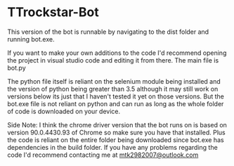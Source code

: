 # TTrockstar-Bot
This version of the bot is runnable by navigating to the dist folder and running bot.exe.

If you want to make your own additions to the code I'd recommend opening the project in visual studio code and editing it from there. The main file is bot.py

The python file itself is reliant on the selenium module being installed and the version of python being greater than 3.5 although it may still work on versions below its just that I haven't tested it yet on those versions. But the bot.exe file is not reliant on python and can run as long as the whole folder of code is downloaded on your device.

Side Note: I think the chrome driver version that the bot runs on is based on version 90.0.4430.93 of Chrome so make sure you have that installed. Plus the code is reliant on the entire folder being downloaded since bot.exe has dependencies in the build folder. If you have any problems regarding the code I'd recommend contacting me at mtk2982007@outlook.com
